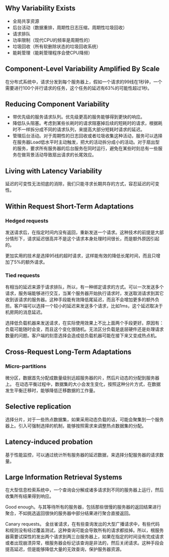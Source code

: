 
## Why Variability Exists

* 全局共享资源
* 后台活动（数据重排，周期性日志压缩，周期性垃圾回收）
* 请求排队
* 功率限制（现代CPU的频率是周期性的）
* 垃圾回收（所有软删除状态的垃圾回收系统）
* 能耗管理（能耗管理程序会使CPU降频）

## Component-Level Variability Amplified By Scale

在分布式系统中，请求分发到每个服务器上，假如一个请求的99线在1秒钟，一个需要进行100个并行请求的任务，这个任务的延迟有63%的可能性超过1秒。

## Reducing Component Variability

* 带优先级的服务请求队列。优先级更高的服务能够得到更快的响应。
* 降低队头阻塞。考虑到某些长耗时的请求阻塞掉后续的短耗时的请求，根据耗时不一样拆分成不同的请求队列，来提高大部分短耗时请求的延迟。
* 管理后台活动。对于周期性的日志回收或者垃圾收集这种活动，服务可以选择在服务器Load低水平时主动触发，把大的活动拆分成小的活动。对于扇出型的服务，要求所有服务器的后台服务在同时运行，避免在某些时刻总有一些服务在做背景活动导致扇出请求的长尾效应。

## Living with Latency Variability

延迟的可变性无法彻底的消除，我们只能寻求长期共存的方式，容忍延迟的可变性。

## Within Request Short-Term Adaptations

### Hedged requests

发送请求后，在指定时间内没有返回，重新发送一个请求。这种技术的前提是大部分情形下，请求延迟很高并不是这个请求本身处理时间很长，而是额外原因引起的。

更加实用的技术是选择95线的超时请求，这样能有效的降低长尾时间，而且只增加了5%的额外请求。

### Tied requests

有相当的延迟来源于请求排队，所以，有一种绑定请求的方式。可以一次发送多个请求，服务端能够进行交互，当某个服务器开始执行请求时，发送取消请求到其它收到该请求的服务器。这种手段能有效降低尾延迟，而且不会增加更多的额外负担。客户端可以选择一个较小的延迟来发送多个请求，比如1ms，这个延迟取决于机房网的消息延迟。

选择低负载机器来发送请求，在实际使用效果上不比上面两个手段更好。原因有：负载可能随时会变，而且这个变化很随机。无法区分负载是底层硬件还是处理请求数量的问题。客户端的刻意选择会造成低负载机器可能在接下来又变成热点机。

## Cross-Request Long-Term Adaptations

### Micro-partitions

微分区，数据首先分配成数量级别远超服务器的片，然后片动态的分配到服务器上。
在动态平衡过程中，数据集的大小会发生变化，按照这种分片方式，在数据发生平衡迁移时，能够降低迁移数据的工作量。

## Selective replication

选择分片，对于一些热点数据集，如果采用动态负载的话，可能会聚集到一个服务器上。引入可强制选择的机制，能够按照需求来调整热点数据集的分配。

## Latency-induced probation

基于性能监控，可以通过统计所有服务器的延迟数据，来选择分配服务器的请求数量。

## Large Information Retrieval Systems

在大型信息检索系统中，一个查询会分解成诸多请求到不同的服务器上运行，然后收集所有结果得到响应。

Good enough。与其等待所有的服务器，包括那些很慢的服务器的返回结果进行聚合，不如挑选返回很快的服务器中部分结果进行聚合直接返回。

Canary requests。 金丝雀请求，在有些查询发出的大型广播请求中，有些代码和规则没有经过覆盖测试，这种查询可能会导致所有的请求都挂掉。所以，根服务器需要试探性的发出两个请求到两三台服务器上，如果在指定的时间没有完成请求或者出现崩溃异常，根服务器会标记该查询是非法的，然后关闭请求。这种手段会提高延迟，但是能够降低大量的无效查询，保护服务器资源。

